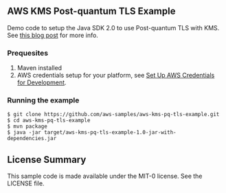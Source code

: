 ## AWS KMS Post-quantum TLS Example

Demo code to setup the Java SDK 2.0 to use Post-quantum TLS with KMS. See [this blog post](https://aws.amazon.com/blogs/security/using-post-quantum-tls-with-kms/) for more info.

### Prequesites
1. Maven installed
1. AWS credentials setup for your platform, see [Set Up AWS Credentials for Development](https://docs.aws.amazon.com/sdk-for-java/v2/developer-guide/setup-credentials.html).
### Running the example
```$bash
$ git clone https://github.com/aws-samples/aws-kms-pq-tls-example.git
$ cd aws-kms-pq-tls-example
$ mvn package
$ java -jar target/aws-kms-pq-tls-example-1.0-jar-with-dependencies.jar
```
## License Summary

This sample code is made available under the MIT-0 license. See the LICENSE file.
